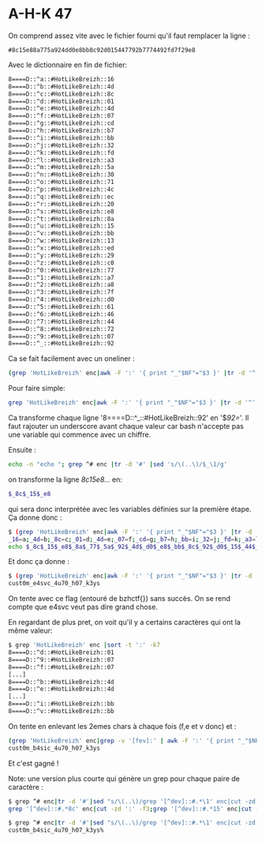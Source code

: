 # A-H-K 47

On comprend assez vite avec le fichier fourni qu'il faut remplacer la ligne :

```
#8c15e88a775a924dd0e8bb8c92d015447792b7774492fd7f29e8
```

Avec le dictionnaire en fin de fichier:

```bash
8====D::^a::#HotLikeBreizh::16
8====D::^b::#HotLikeBreizh::4d
8====D::^c::#HotLikeBreizh::8c
8====D::^d::#HotLikeBreizh::01
8====D::^e::#HotLikeBreizh::4d
8====D::^f::#HotLikeBreizh::07
8====D::^g::#HotLikeBreizh::cd
8====D::^h::#HotLikeBreizh::b7
8====D::^i::#HotLikeBreizh::bb
8====D::^j::#HotLikeBreizh::32
8====D::^k::#HotLikeBreizh::fd
8====D::^l::#HotLikeBreizh::a3
8====D::^m::#HotLikeBreizh::5a
8====D::^n::#HotLikeBreizh::30
8====D::^o::#HotLikeBreizh::71
8====D::^p::#HotLikeBreizh::4c
8====D::^q::#HotLikeBreizh::ec
8====D::^r::#HotLikeBreizh::20
8====D::^s::#HotLikeBreizh::e8
8====D::^t::#HotLikeBreizh::8a
8====D::^u::#HotLikeBreizh::15
8====D::^v::#HotLikeBreizh::bb
8====D::^w::#HotLikeBreizh::13
8====D::^x::#HotLikeBreizh::ed
8====D::^y::#HotLikeBreizh::29
8====D::^z::#HotLikeBreizh::c0
8====D::^0::#HotLikeBreizh::77
8====D::^1::#HotLikeBreizh::a7
8====D::^2::#HotLikeBreizh::a8
8====D::^3::#HotLikeBreizh::7f
8====D::^4::#HotLikeBreizh::d0
8====D::^5::#HotLikeBreizh::61
8====D::^6::#HotLikeBreizh::46
8====D::^7::#HotLikeBreizh::44
8====D::^8::#HotLikeBreizh::72
8====D::^9::#HotLikeBreizh::07
8====D::^_::#HotLikeBreizh::92
```

Ca se fait facilement avec un oneliner :

```bash
(grep 'HotLikeBreizh' enc|awk -F ':' '{ print "_"$NF"="$3 }' |tr -d '^' |xargs echo  |tr ' ' ';' ; echo -n "echo "; grep ^# enc |tr -d '#' |sed 's/\(..\)/$_\1/g')   |sh
```

Pour faire simple:

```bash
grep 'HotLikeBreizh' enc|awk -F ':' '{ print "_"$NF"="$3 }' |tr -d '^' |xargs echo  |tr ' ' ';'
```

Ca transforme chaque ligne '8====D::^_::#HotLikeBreizh::92' en '$_92=_'. Il
faut rajouter un underscore avant chaque valeur car bash n'accepte pas une
variable qui commence avec un chiffre.

Ensuite :

```bash
echo -n "echo "; grep ^# enc |tr -d '#' |sed 's/\(..\)/$_\1/g'
```

on transforme la ligne _8c15e8..._ en:

```bash
$_8c$_15$_e8
```

qui sera donc interprétée avec les variables définies sur la première étape. Ça donne donc :

```bash
$ (grep 'HotLikeBreizh' enc|awk -F ':' '{ print "_"$NF"="$3 }' |tr -d '^' |xargs echo  |tr ' ' ';' ; echo -n "echo "; grep ^# enc |tr -d '#' |sed 's/\(..\)/$_\1/g')
_16=a;_4d=b;_8c=c;_01=d;_4d=e;_07=f;_cd=g;_b7=h;_bb=i;_32=j;_fd=k;_a3=l;_5a=m;_30=n;_71=o;_4c=p;_ec=q;_20=r;_e8=s;_8a=t;_15=u;_bb=v;_13=w;_ed=x;_29=y;_c0=z;_77=0;_a7=1;_a8=2;_7f=3;_d0=4;_61=5;_46=6;_44=7;_72=8;_07=9;_92=_
echo $_8c$_15$_e8$_8a$_77$_5a$_92$_4d$_d0$_e8$_bb$_8c$_92$_d0$_15$_44$_77$_92$_b7$_77$_44$_92$_fd$_7f$_29$_e8
```

Et donc ça donne :

```bash
$ (grep 'HotLikeBreizh' enc|awk -F ':' '{ print "_"$NF"="$3 }' |tr -d '^' |xargs echo  |tr ' ' ';' ; echo -n "echo "; grep ^# enc |tr -d '#' |sed 's/\(..\)/$_\1/g')   |sh
cust0m_e4svc_4u70_h07_k3ys
```

On tente avec ce flag (entouré de bzhctf{}) sans succès. On se rend compte que e4svc veut pas dire grand chose.

En regardant de plus pret, on voit qu'il y a certains caractères qui ont la même valeur:

```bash
$ grep 'HotLikeBreizh' enc |sort -t ':' -k7
8====D::^d::#HotLikeBreizh::01
8====D::^9::#HotLikeBreizh::07
8====D::^f::#HotLikeBreizh::07
[...]
8====D::^b::#HotLikeBreizh::4d
8====D::^e::#HotLikeBreizh::4d
[...]
8====D::^i::#HotLikeBreizh::bb
8====D::^v::#HotLikeBreizh::bb
```

On tente en enlevant les 2emes chars à chaque fois (f,e et v donc) et :

```bash
(grep 'HotLikeBreizh' enc|grep -v '[fev]:' | awk -F ':' '{ print "_"$NF"="$3 }' |tr -d '^' |xargs echo  |tr ' ' ';' ; echo -n "echo "; grep ^# enc |tr -d '#' |sed 's/\(..\)/$_\1/g')   |sh
cust0m_b4sic_4u70_h07_k3ys
```

Et c'est gagné !

Note: une version plus courte qui génère un grep pour chaque paire de caractère :

```bash
$ grep ^# enc|tr -d '#'|sed "s/\(..\)/grep '[^dev]::#.*\1' enc|cut -zd ':' -f3;/g"
grep '[^dev]::#.*8c' enc|cut -zd ':' -f3;grep '[^dev]::#.*15' enc|cut -zd ':' -f3;grep '[^dev]::#.*e8' enc|cut -zd ':' -f3;grep '[^dev]::#.*8a' enc|cut -zd ':' -f3;grep '[^dev]::#.*77' enc|cut -zd ':' -f3;grep '[^dev]::#.*5a' enc|cut -zd ':' -f3;grep '[^dev]::#.*92' enc|cut -zd ':' -f3;grep '[^dev]::#.*4d' enc|cut -zd ':' -f3;grep '[^dev]::#.*d0' enc|cut -zd ':' -f3;grep '[^dev]::#.*e8' enc|cut -zd ':' -f3;grep '[^dev]::#.*bb' enc|cut -zd ':' -f3;grep '[^dev]::#.*8c' enc|cut -zd ':' -f3;grep '[^dev]::#.*92' enc|cut -zd ':' -f3;grep '[^dev]::#.*d0' enc|cut -zd ':' -f3;grep '[^dev]::#.*15' enc|cut -zd ':' -f3;grep '[^dev]::#.*44' enc|cut -zd ':' -f3;grep '[^dev]::#.*77' enc|cut -zd ':' -f3;grep '[^dev]::#.*92' enc|cut -zd ':' -f3;grep '[^dev]::#.*b7' enc|cut -zd ':' -f3;grep '[^dev]::#.*77' enc|cut -zd ':' -f3;grep '[^dev]::#.*44' enc|cut -zd ':' -f3;grep '[^dev]::#.*92' enc|cut -zd ':' -f3;grep '[^dev]::#.*fd' enc|cut -zd ':' -f3;grep '[^dev]::#.*7f' enc|cut -zd ':' -f3;grep '[^dev]::#.*29' enc|cut -zd ':' -f3;grep '[^dev]::#.*e8' enc|cut -zd ':' -f3;

$ grep ^# enc|tr -d '#'|sed "s/\(..\)/grep '[^dev]::#.*\1' enc|cut -zd ':' -f3;/g" |sh|tr -d '^'
cust0m_b4sic_4u70_h07_k3ys%
```

